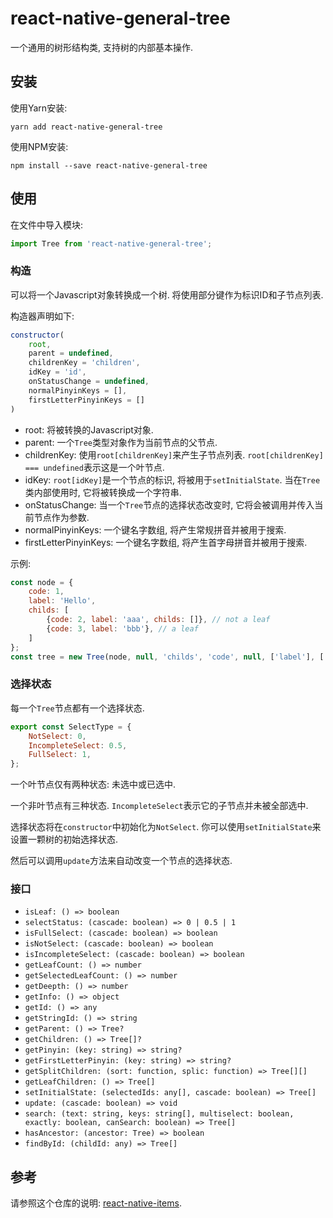 # react-native-general-tree

一个通用的树形结构类, 支持树的内部基本操作.

## 安装

使用Yarn安装:

```shell
yarn add react-native-general-tree
```

使用NPM安装:

```shell
npm install --save react-native-general-tree
```

## 使用

在文件中导入模块:

```javascript
import Tree from 'react-native-general-tree';
```

### 构造

可以将一个Javascript对象转换成一个树. 将使用部分键作为标识ID和子节点列表.

构造器声明如下:

```javascript
constructor(
    root,
    parent = undefined,
    childrenKey = 'children',
    idKey = 'id',
    onStatusChange = undefined,
    normalPinyinKeys = [],
    firstLetterPinyinKeys = []
)
```

* root: 将被转换的Javascript对象.
* parent: 一个`Tree`类型对象作为当前节点的父节点.
* childrenKey: 使用`root[childrenKey]`来产生子节点列表. `root[childrenKey] === undefined`表示这是一个叶节点.
* idKey: `root[idKey]`是一个节点的标识, 将被用于`setInitialState`. 当在`Tree`类内部使用时, 它将被转换成一个字符串.
* onStatusChange: 当一个`Tree`节点的选择状态改变时, 它将会被调用并传入当前节点作为参数.
* normalPinyinKeys: 一个键名字数组, 将产生常规拼音并被用于搜索.
* firstLetterPinyinKeys: 一个键名字数组, 将产生首字母拼音并被用于搜索.

示例:

```javascript
const node = {
    code: 1,
    label: 'Hello',
    childs: [
        {code: 2, label: 'aaa', childs: []}, // not a leaf
        {code: 3, label: 'bbb'}, // a leaf
    ]
};
const tree = new Tree(node, null, 'childs', 'code', null, ['label'], ['label']);
```

### 选择状态

每一个`Tree`节点都有一个选择状态.

```javascript
export const SelectType = {
    NotSelect: 0,
    IncompleteSelect: 0.5,
    FullSelect: 1,
};
```

一个叶节点仅有两种状态: 未选中或已选中.

一个非叶节点有三种状态. `IncompleteSelect`表示它的子节点并未被全部选中.

选择状态将在`constructor`中初始化为`NotSelect`. 你可以使用`setInitialState`来设置一颗树的初始选择状态.

然后可以调用`update`方法来自动改变一个节点的选择状态.

### 接口

* `isLeaf: () => boolean`
* `selectStatus: (cascade: boolean) => 0 | 0.5 | 1`
* `isFullSelect: (cascade: boolean) => boolean`
* `isNotSelect: (cascade: boolean) => boolean`
* `isIncompleteSelect: (cascade: boolean) => boolean`
* `getLeafCount: () => number`
* `getSelectedLeafCount: () => number`
* `getDeepth: () => number`
* `getInfo: () => object`
* `getId: () => any`
* `getStringId: () => string`
* `getParent: () => Tree?`
* `getChildren: () => Tree[]?`
* `getPinyin: (key: string) => string?`
* `getFirstLetterPinyin: (key: string) => string?`
* `getSplitChildren: (sort: function, splic: function) => Tree[][]`
* `getLeafChildren: () => Tree[]`
* `setInitialState: (selectedIds: any[], cascade: boolean) => Tree[]`
* `update: (cascade: boolean) => void`
* `search: (text: string, keys: string[], multiselect: boolean, exactly: boolean, canSearch: boolean) => Tree[]`
* `hasAncestor: (ancestor: Tree) => boolean`
* `findById: (childId: any) => Tree[]`

## 参考

请参照这个仓库的说明: [react-native-items](https://github.com/gaoxiaosong/react-native-items/blob/master/README-zh_CN.md).